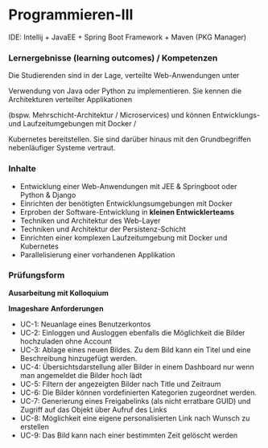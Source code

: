 # Programmieren-III

IDE: Intellij + JavaEE + Spring Boot Framework + Maven (PKG Manager)

### **Lernergebnisse (learning outcomes) / Kompetenzen**

Die Studierenden sind in der Lage, verteilte Web-Anwendungen unter

Verwendung von Java oder Python zu implementieren. Sie kennen die Architekturen verteilter Applikationen 

(bspw. Mehrschicht-Architektur / Microservices) und können Entwicklungs- und Laufzeitumgebungen mit Docker /

Kubernetes bereitstellen. Sie sind darüber hinaus mit den Grundbegriffen nebenläufiger Systeme vertraut.

### **Inhalte**

- Entwicklung einer Web-Anwendungen mit JEE & Springboot oder Python & Django 
- Einrichten der benötigten Entwicklungsumgebungen mit Docker
- Erproben der Software-Entwicklung in **kleinen Entwicklerteams**
- Techniken und Architektur des Web-Layer
- Techniken und Architektur der Persistenz-Schicht
- Einrichten einer komplexen Laufzeitumgebung mit Docker und Kubernetes
- Parallelisierung einer vorhandenen Applikation

### **Prüfungsform**

**Ausarbeitung mit Kolloquium**


**Imageshare**
**Anforderungen**
- UC-1: Neuanlage eines Benutzerkontos
- UC-2: Einloggen und Ausloggen ebenfalls die Möglichkeit die Bilder hochzuladen ohne Account
- UC-3: Ablage eines neuen Bildes. Zu dem Bild kann ein Titel und eine Beschreibung hinzugefügt werden.
- UC-4: Übersichtsdarstellung aller Bilder in einem Dashboard nur wenn man angemeldet die Bilder hoch lädt
- UC-5: Filtern der angezeigten Bilder nach Title und Zeitraum
- UC-6: Die Bilder können vordefinierten Kategorien zugeordnet werden.
- UC-7: Generierung eines Freigabelinks (als nicht erratbare GUID) und Zugriff auf das Objekt über Aufruf des Links 
- UC-8: Möglichkeit eine eigene personalisierten Link nach Wunsch zu erstellen
- UC-9: Das Bild kann nach einer bestimmten Zeit gelöscht werden
